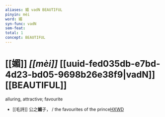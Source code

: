 ```yaml
---
aliases: 媚 vadN BEAUTIFUL
pinyin: mèi
word: 媚
syn-func: vadN
sem-feat: 
total: 1
concept: BEAUTIFUL 
---
```

# [[媚]] *[[mèi]]*  [[uuid-fed035db-e7bd-4d23-bd05-9698b26e38f9|vadN]] [[BEAUTIFUL]]
alluring, attractive; favourite
 - [[毛詩]] 公之**媚**子， / the favourites of the prince[HXWD](https://hxwd.org/textview.html?location=KR1c0001_tls_011-9a.4)